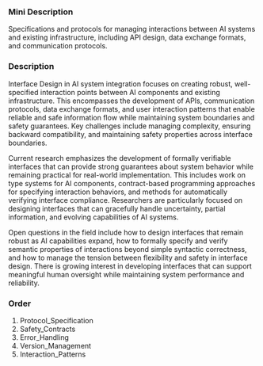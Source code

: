 ### Mini Description

Specifications and protocols for managing interactions between AI systems and existing infrastructure, including API design, data exchange formats, and communication protocols.

### Description

Interface Design in AI system integration focuses on creating robust, well-specified interaction points between AI components and existing infrastructure. This encompasses the development of APIs, communication protocols, data exchange formats, and user interaction patterns that enable reliable and safe information flow while maintaining system boundaries and safety guarantees. Key challenges include managing complexity, ensuring backward compatibility, and maintaining safety properties across interface boundaries.

Current research emphasizes the development of formally verifiable interfaces that can provide strong guarantees about system behavior while remaining practical for real-world implementation. This includes work on type systems for AI components, contract-based programming approaches for specifying interaction behaviors, and methods for automatically verifying interface compliance. Researchers are particularly focused on designing interfaces that can gracefully handle uncertainty, partial information, and evolving capabilities of AI systems.

Open questions in the field include how to design interfaces that remain robust as AI capabilities expand, how to formally specify and verify semantic properties of interactions beyond simple syntactic correctness, and how to manage the tension between flexibility and safety in interface design. There is growing interest in developing interfaces that can support meaningful human oversight while maintaining system performance and reliability.

### Order

1. Protocol_Specification
2. Safety_Contracts
3. Error_Handling
4. Version_Management
5. Interaction_Patterns
